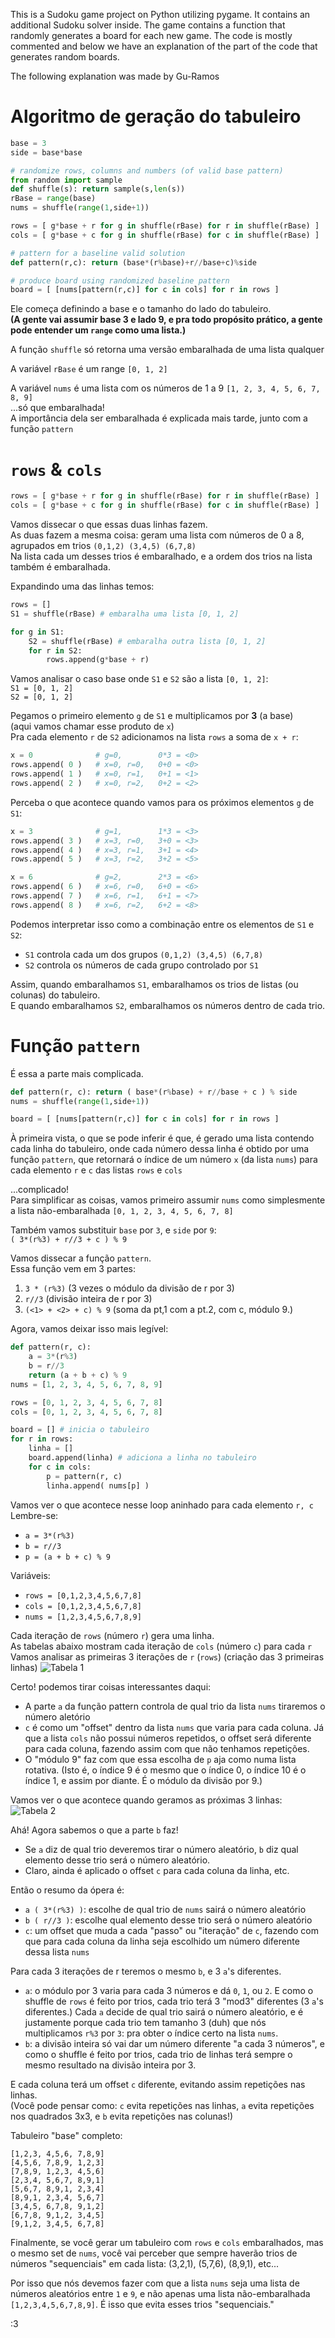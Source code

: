 This is a Sudoku game project on Python utilizing pygame. It contains an additional Sudoku solver inside. 
The game contains a function that randomly generates a board for each new game. 
The code is mostly commented and below we have an explanation of the part of the code that generates random boards.

The following explanation was made by Gu-Ramos
# Algoritmo de geração do tabuleiro
```python
base = 3
side = base*base

# randomize rows, columns and numbers (of valid base pattern)
from random import sample
def shuffle(s): return sample(s,len(s))
rBase = range(base)
nums = shuffle(range(1,side+1))

rows = [ g*base + r for g in shuffle(rBase) for r in shuffle(rBase) ]
cols = [ g*base + c for g in shuffle(rBase) for c in shuffle(rBase) ]

# pattern for a baseline valid solution
def pattern(r,c): return (base*(r%base)+r//base+c)%side

# produce board using randomized baseline pattern
board = [ [nums[pattern(r,c)] for c in cols] for r in rows ]
```

Ele começa definindo a base e o tamanho do lado do tabuleiro.\
**(A gente vai assumir base 3 e lado 9, e pra todo propósito prático, a gente pode entender um `range` como uma lista.)**


A função `shuffle` só retorna uma versão embaralhada de uma lista qualquer

A variável `rBase` é um range `[0, 1, 2]`

A variável `nums` é uma lista com os números de 1 a 9 `[1, 2, 3, 4, 5, 6, 7, 8, 9]`\
...só que embaralhada!\
A importância dela ser embaralhada é explicada mais tarde, junto com a função `pattern`



# `rows` & `cols`
```python
rows = [ g*base + r for g in shuffle(rBase) for r in shuffle(rBase) ]
cols = [ g*base + c for g in shuffle(rBase) for c in shuffle(rBase) ]
```

Vamos dissecar o que essas duas linhas fazem.\
As duas fazem a mesma coisa: geram uma lista com números de 0 a 8, agrupados em trios `(0,1,2) (3,4,5) (6,7,8)`\
Na lista cada um desses trios é embaralhado, e a ordem dos trios na lista também é embaralhada.

Expandindo uma das linhas temos:
```python
rows = []
S1 = shuffle(rBase) # embaralha uma lista [0, 1, 2]

for g in S1:
	S2 = shuffle(rBase) # embaralha outra lista [0, 1, 2]
	for r in S2:
		rows.append(g*base + r)
```

Vamos analisar o caso base onde `S1`  e `S2` são a lista `[0, 1, 2]`:\
`S1 = [0, 1, 2]`\
`S2 = [0, 1, 2]`

Pegamos o primeiro elemento `g` de `S1` e multiplicamos por **3** (a base)\
(aqui vamos chamar esse produto de `x`)\
Pra cada elemento `r` de `S2` adicionamos na lista `rows` a soma de `x + r`:
```python
x = 0              # g=0,        0*3 = <0>
rows.append( 0 )   # x=0, r=0,   0+0 = <0>
rows.append( 1 )   # x=0, r=1,   0+1 = <1>
rows.append( 2 )   # x=0, r=2,   0+2 = <2>
```

Perceba o que acontece quando vamos para os próximos elementos `g` de `S1`:
```python
x = 3              # g=1,        1*3 = <3>
rows.append( 3 )   # x=3, r=0,   3+0 = <3>
rows.append( 4 )   # x=3, r=1,   3+1 = <4>
rows.append( 5 )   # x=3, r=2,   3+2 = <5>

x = 6              # g=2,        2*3 = <6>
rows.append( 6 )   # x=6, r=0,   6+0 = <6>
rows.append( 7 )   # x=6, r=1,   6+1 = <7>
rows.append( 8 )   # x=6, r=2,   6+2 = <8>
```

Podemos interpretar isso como a combinação entre os elementos de `S1` e `S2`:
- `S1` controla cada um dos grupos `(0,1,2) (3,4,5) (6,7,8)`
- `S2` controla os números de cada grupo controlado por `S1`

Assim, quando embaralhamos `S1`, embaralhamos os trios de listas (ou colunas) do tabuleiro.\
E quando embaralhamos `S2`, embaralhamos os números dentro de cada trio.

# Função `pattern`
É essa a parte mais complicada.
```python
def pattern(r, c): return ( base*(r%base) + r//base + c ) % side
nums = shuffle(range(1,side+1))

board = [ [nums[pattern(r,c)] for c in cols] for r in rows ]
```

À primeira vista, o que se pode inferir é que, é gerado uma lista contendo cada linha do tabuleiro, onde cada número dessa linha é obtido por uma função `pattern`, que retornará o índice de um número `x` (da lista `nums`) para cada elemento `r` e `c` das listas `rows` e `cols`

...complicado!\
Para simplificar as coisas, vamos primeiro assumir `nums` como simplesmente a lista não-embaralhada `[0, 1, 2, 3, 4, 5, 6, 7, 8]`

Também vamos substituir `base` por `3`, e `side` por `9`:\
`( 3*(r%3) + r//3 + c ) % 9`

Vamos dissecar a função `pattern`.\
Essa função vem em 3 partes:
1. `3 * (r%3)` (3 vezes o módulo da divisão de r por 3)
2. `r//3` (divisão inteira de r por 3)
3. `(<1> + <2> + c) % 9` (soma da pt,1 com a pt.2, com c, módulo 9.)

Agora, vamos deixar isso mais legível:
```python
def pattern(r, c):
	a = 3*(r%3)
	b = r//3
	return (a + b + c) % 9
nums = [1, 2, 3, 4, 5, 6, 7, 8, 9]

rows = [0, 1, 2, 3, 4, 5, 6, 7, 8]
cols = [0, 1, 2, 3, 4, 5, 6, 7, 8]

board = [] # inicia o tabuleiro
for r in rows:
	linha = []
	board.append(linha) # adiciona a linha no tabuleiro
	for c in cols:
		p = pattern(r, c)
		linha.append( nums[p] )
```

Vamos ver o que acontece nesse loop aninhado para cada elemento `r, c`
Lembre-se:
- `a = 3*(r%3)`
- `b = r//3`
- `p = (a + b + c) % 9`

Variáveis:

- `rows = [0,1,2,3,4,5,6,7,8]`
- `cols = [0,1,2,3,4,5,6,7,8]`
- `nums = [1,2,3,4,5,6,7,8,9]`

Cada iteração de `rows` (número `r`) gera uma linha.\
As tabelas abaixo mostram cada iteração de `cols` (número `c`) para cada `r`\
Vamos analisar as primeiras 3 iterações de `r` (`rows`) (criação das 3 primeiras linhas)
![Tabela 1](https://i.imgur.com/hbCbb2D.png)

Certo! podemos tirar coisas interessantes daqui:
- A parte `a` da função pattern controla de qual trio da lista `nums` tiraremos o número aletório
- `c` é como um "offset" dentro da lista `nums` que varia para cada coluna. Já que a lista `cols` não possui números repetidos, o offset será diferente para cada coluna, fazendo assim com que não tenhamos repetições.
- O "módulo 9" faz com que essa escolha de `p`  aja como numa lista rotativa. (Isto é, o índice 9 é o mesmo que o índice 0, o índice 10 é o índice 1, e assim por diante. É o módulo da divisão por 9.)

Vamos ver o que acontece quando geramos as próximas 3 linhas:
![Tabela 2](https://i.imgur.com/IdyZnZV.png)

Ahá! Agora sabemos o que a parte `b` faz!
- Se `a` diz de qual trio deveremos tirar o número aleatório, `b` diz qual elemento desse trio será o número aleatório.
- Claro, ainda é aplicado o offset `c` para cada coluna da linha, etc.

Então o resumo da ópera é:
- `a ( 3*(r%3) )`: escolhe de qual trio de `nums` sairá o número aleatório
- `b ( r//3 )`: escolhe qual elemento desse trio será o número aleatório
- `c`: um offset que muda a cada "passo" ou "iteração" de `c`, fazendo com que para cada coluna da linha seja escolhido um número diferente dessa lista `nums`

Para cada 3 iterações de r teremos o mesmo `b`, e 3 `a`'s diferentes.
- `a`: o módulo por 3 varia para cada 3 números e dá `0`, `1`, ou `2`. E como o shuffle de `rows` é feito por trios, cada trio terá 3 "mod3" diferentes (3 `a`'s diferentes.) Cada `a` decide de qual trio sairá o número aleatório, e é justamente porque cada trio tem tamanho 3 (duh) que nós multiplicamos `r%3` por `3`: pra obter o índice certo na lista `nums`.
- `b`: a divisão inteira só vai dar um número diferente "a cada 3 números", e como o shuffle é feito por trios, cada trio de linhas terá sempre o mesmo resultado na divisão inteira por 3.

E cada coluna terá um offset `c` diferente, evitando assim repetições nas linhas.\
(Você pode pensar como: `c` evita repetições nas linhas, `a` evita repetições nos quadrados 3x3, e `b` evita repetições nas colunas!)

Tabuleiro "base" completo:
```
[1,2,3, 4,5,6, 7,8,9]
[4,5,6, 7,8,9, 1,2,3]
[7,8,9, 1,2,3, 4,5,6]
[2,3,4, 5,6,7, 8,9,1]
[5,6,7, 8,9,1, 2,3,4]
[8,9,1, 2,3,4, 5,6,7]
[3,4,5, 6,7,8, 9,1,2]
[6,7,8, 9,1,2, 3,4,5]
[9,1,2, 3,4,5, 6,7,8]
```

Finalmente, se você gerar um tabuleiro com `rows` e `cols` embaralhados, mas o mesmo set de `nums`, você vai perceber que sempre haverão trios de números "sequenciais" em cada lista: (3,2,1), (5,7,6), (8,9,1), etc...

Por isso que nós devemos fazer com que a lista `nums` seja uma lista de números aleatórios entre `1` e `9`, e não apenas uma lista não-embaralhada `[1,2,3,4,5,6,7,8,9]`. É isso que evita esses trios "sequenciais."

:3
